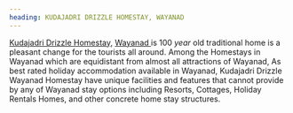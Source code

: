 ```yaml
---
heading: KUDAJADRI DRIZZLE HOMESTAY, WAYANAD
---
```

[Kudajadri Drizzle Homestay,](https://www.kudajadridrizzle.com/) [Wayanad ](https://en.wikipedia.org/wiki/Wayanad_district)is 100 *year* old traditional home is a pleasant change for the tourists all around. Among the Homestays in Wayanad which are equidistant from almost all attractions of Wayanad, As best rated holiday accommodation available in Wayanad, Kudajadri Drizzle Wayanad Homestay have unique facilities and features that cannot provide by any of Wayanad stay options including Resorts, Cottages, Holiday Rentals Homes, and other concrete home stay structures.